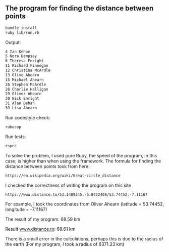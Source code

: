 ## The program for finding the distance between points

```bash
bundle install
ruby lib/run.rb
```

Output:
```bash
4 Ian Kehoe
5 Nora Dempsey
6 Theresa Enright
11 Richard Finnegan
12 Christina McArdle
13 Olive Ahearn
15 Michael Ahearn
26 Stephen McArdle
28 Charlie Halligan
29 Oliver Ahearn
30 Nick Enright
31 Alan Behan
39 Lisa Ahearn
```
Run codestyle check:
```bash
rubocop
```

Run tests:
```bash
rspec
```

To solve the problem, I used pure Ruby, the speed of the program, in this case, is higher than when using the framework.
The formula for finding the distance between points took from here:

```bash
https://en.wikipedia.org/wiki/Great-circle_distance
```

I checked the correctness of writing the program on this site
```bash
https://www.distance.to/53.1489345,-6.8422408/53.74452,-7.11167
```

For example, I took the coordinates from Oliver Ahearn (latitude = 53.74452, longitude = -7.11167)

The result of my program: 68.59 km

Result www.distance.to: 68.61 km

There is a small error in the calculations, perhaps this is due to the radius of the earth (For my program, I took a radius of 6371.23 km)